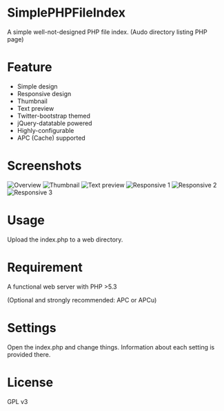 SimplePHPFileIndex
==================

A simple well-not-designed PHP file index. (Audo directory listing PHP page)

Feature
==================

* Simple design
* Responsive design
* Thumbnail
* Text preview
* Twitter-bootstrap themed
* jQuery-datatable powered
* Highly-configurable
* APC (Cache) supported

Screenshots
==================

![Overview](https://i.imgur.com/AgzrFEJ.png "Overview")
![Thumbnail](https://i.imgur.com/F6CM6Qj.png "Thumbnail")
![Text preview](https:/i.imgur.com/GQSVcfZ.png "Text preview")
![Responsive 1](https://i.imgur.com/UOlDq0a.png "Responsive 1")
![Responsive 2](https://i.imgur.com/9BBY8aY.png "Responsive 2")
![Responsive 3](https://i.imgur.com/xW9VnhD.png "Responsive 3")

Usage
==================

Upload the index.php to a web directory.

Requirement
==================

A functional web server with PHP >5.3

(Optional and strongly recommended: APC or APCu)

Settings
==================

Open the index.php and change things. Information about each setting is provided there.

License
==================

GPL v3
